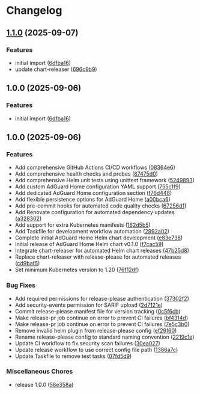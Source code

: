 # Changelog

## [1.1.0](https://github.com/NitriKx/adguard-home-helm/compare/v1.0.0...v1.1.0) (2025-09-07)


### Features

* initial import ([6dfba16](https://github.com/NitriKx/adguard-home-helm/commit/6dfba160f8d53897376f7c41f8c8018911342561))
* update chart-releaser ([696c9b9](https://github.com/NitriKx/adguard-home-helm/commit/696c9b9359247f954dfe99a2f8982ad7e8bbc7bd))

## 1.0.0 (2025-09-06)


### Features

* initial import ([6dfba16](https://github.com/NitriKx/adguard-home-helm/commit/6dfba160f8d53897376f7c41f8c8018911342561))

## 1.0.0 (2025-09-06)


### Features

* Add comprehensive GitHub Actions CI/CD workflows ([08364e6](https://github.com/NitriKx/adguard-home-helm/commit/08364e61786f489d1bd8dd0489901e580b64aa7d))
* Add comprehensive health checks and probes ([87475d0](https://github.com/NitriKx/adguard-home-helm/commit/87475d01d15841e8cb3e081a1c19a6cc424ebd59))
* Add comprehensive Helm unit tests using unittest framework ([5249893](https://github.com/NitriKx/adguard-home-helm/commit/52498935f916532ccc444a2bf4f1b5d0ac859c8f))
* Add custom AdGuard Home configuration YAML support ([755c1f9](https://github.com/NitriKx/adguard-home-helm/commit/755c1f9c528ceb65dc3a745818bdc05c7dc71069))
* Add dedicated AdGuard Home configuration section ([f76d448](https://github.com/NitriKx/adguard-home-helm/commit/f76d448bca6ba43618412a5de78c50184f06b786))
* Add flexible persistence options for AdGuard Home ([a00bca6](https://github.com/NitriKx/adguard-home-helm/commit/a00bca65fae8b7039cfc1979d52a9e3d9349b5de))
* Add pre-commit hooks for automated code quality checks ([67256d1](https://github.com/NitriKx/adguard-home-helm/commit/67256d11b1225ece373af2f4a7c9d55461601e8d))
* Add Renovate configuration for automated dependency updates ([a328302](https://github.com/NitriKx/adguard-home-helm/commit/a328302370d3fb37633864d590995ce590697255))
* Add support for extra Kubernetes manifests ([162d5b5](https://github.com/NitriKx/adguard-home-helm/commit/162d5b572d85d0b8239f8e4f8bdb02e086b4935a))
* Add Taskfile for development workflow automation ([2992a02](https://github.com/NitriKx/adguard-home-helm/commit/2992a0218a762017fb6644e2eed503839a7266d0))
* Complete initial AdGuard Home Helm chart development ([e83e738](https://github.com/NitriKx/adguard-home-helm/commit/e83e738451fd4675364e02cffab8aef56fd0fdfa))
* Initial release of AdGuard Home Helm chart v0.1.0 ([f7cac59](https://github.com/NitriKx/adguard-home-helm/commit/f7cac595e2ca7060925b6c02498dc28f0d66633f))
* Integrate chart-releaser for automated Helm chart releases ([47b25d8](https://github.com/NitriKx/adguard-home-helm/commit/47b25d884af5403da5e1f2ef7b7254eb0f79e775))
* Replace chart-releaser with release-please for automated releases ([cd9baf5](https://github.com/NitriKx/adguard-home-helm/commit/cd9baf5e99425dfbb5adb2b75f9a76fa354fd99a))
* Set minimum Kubernetes version to 1.20 ([76f12df](https://github.com/NitriKx/adguard-home-helm/commit/76f12df3403867f52eaa0e3f2e92af63e1682044))


### Bug Fixes

* Add required permissions for release-please authentication ([37302f2](https://github.com/NitriKx/adguard-home-helm/commit/37302f2d71de8e10c8cabd0d67a9d72ec765b333))
* Add security-events permission for SARIF upload ([2d7121e](https://github.com/NitriKx/adguard-home-helm/commit/2d7121ead8d111f95a63b221695899168216f90b))
* Commit release-please manifest file for version tracking ([0c5f6cb](https://github.com/NitriKx/adguard-home-helm/commit/0c5f6cb8bf26026ae8771b6d4a64b173594d6d66))
* Make release-pr job continue on error to prevent CI failures ([bf4314d](https://github.com/NitriKx/adguard-home-helm/commit/bf4314df75bfb2b7ddb3998a8a01baac866d2dd2))
* Make release-pr job continue on error to prevent CI failures ([7e5c3b0](https://github.com/NitriKx/adguard-home-helm/commit/7e5c3b053bde470e2759b810223236396a951516))
* Remove invalid helm plugin from release-please config ([ef29f60](https://github.com/NitriKx/adguard-home-helm/commit/ef29f60561d46a6e9cc90db1faeaea3ff9147674))
* Rename release-please config to standard naming convention ([2219c1e](https://github.com/NitriKx/adguard-home-helm/commit/2219c1e6dc8c7bc4bb9aa11a2bdd0fe8fa4849f8))
* Update CI workflow to fix security scan failures ([30ea027](https://github.com/NitriKx/adguard-home-helm/commit/30ea0277975e3fb32360ddae5030dbe47e1c4542))
* Update release workflow to use correct config file path ([1386a7c](https://github.com/NitriKx/adguard-home-helm/commit/1386a7cd6b22dc2ffb41408cf964500d40711438))
* Update Taskfile to remove test tasks ([07fd5d9](https://github.com/NitriKx/adguard-home-helm/commit/07fd5d9990d9af76c830436234927ddabbe01add))


### Miscellaneous Chores

* release 1.0.0 ([58e358a](https://github.com/NitriKx/adguard-home-helm/commit/58e358a042bec4c1a6e5c199c5c1138b2bd92bd6))
